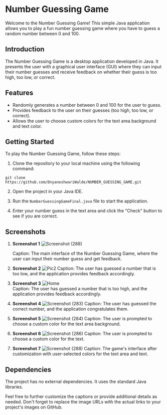 # Number Guessing Game

Welcome to the Number Guessing Game! This simple Java application allows you to play a fun number guessing game where you have to guess a random number between 0 and 100.

## Introduction

The Number Guessing Game is a desktop application developed in Java. It presents the user with a graphical user interface (GUI) where they can input their number guesses and receive feedback on whether their guess is too high, too low, or correct.

## Features

- Randomly generates a number between 0 and 100 for the user to guess.
- Provides feedback to the user on their guesses (too high, too low, or correct).
- Allows the user to choose custom colors for the text area background and text color.

## Getting Started

To play the Number Guessing Game, follow these steps:

1. Clone the repository to your local machine using the following command:
```
git clone https://github.com/DnyaneshwariWalde/NUMBER_GUESSING_GAME.git
```

2. Open the project in your Java IDE.

3. Run the `NumberGuessingGameFinal.java` file to start the application.

4. Enter your number guess in the text area and click the "Check" button to see if you are correct.

## Screenshots
1. **Screenshot 1**
   ![Screenshot (288)](https://github.com/DnyaneshwariWalde/NUMBER_GUESSING_GAME/assets/120588435/dc8d03f5-a6db-4d50-9e3a-cebc299ae207)

   Caption: The main interface of the Number Guessing Game, where the user can input their number guess and get feedback.

2. **Screenshot 2**
   ![Pic2](https://github.com/DnyaneshwariWalde/NUMBER_GUESSING_GAME/assets/120588435/d1cfeaf2-b249-4d94-875e-c9433336142f)
   Caption: The user has guessed a number that is too low, and the application provides feedback accordingly.

3. **Screenshot 3**
   ![Home](https://github.com/DnyaneshwariWalde/NUMBER_GUESSING_GAME/assets/120588435/f5410b64-0c23-48be-a621-ea7d4daac7fc)   
   Caption: The user has guessed a number that is too high, and the application provides feedback accordingly.

5. **Screenshot 4**
   ![Screenshot (283)](https://github.com/DnyaneshwariWalde/NUMBER_GUESSING_GAME/assets/120588435/b0071474-9b71-4b18-b470-542729c8ecca)
   Caption: The user has guessed the correct number, and the application congratulates them.

7. **Screenshot 5**
   ![Screenshot (284)](https://github.com/DnyaneshwariWalde/NUMBER_GUESSING_GAME/assets/120588435/2c915f7a-9b82-4edb-893a-76cf000c692b)
   Caption: The user is prompted to choose a custom color for the text area background.

9. **Screenshot 6**
    ![Screenshot (286)](https://github.com/DnyaneshwariWalde/NUMBER_GUESSING_GAME/assets/120588435/dc1913b3-380d-4529-9552-3051e522d13c)
    Caption: The user is prompted to choose a custom color for the text.

11. **Screenshot 7**
    ![Screenshot (288)](https://github.com/DnyaneshwariWalde/NUMBER_GUESSING_GAME/assets/120588435/f6f0c6f0-d5be-431a-b403-a30df444110b)
    Caption: The game's interface after customization with user-selected colors for the text area and text.

## Dependencies

The project has no external dependencies. It uses the standard Java libraries.

Feel free to further customize the captions or provide additional details as needed. Don't forget to replace the image URLs with the actual links to your project's images on GitHub.
